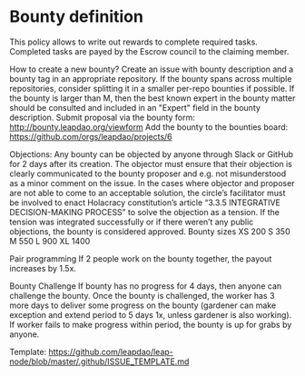 # Bounty definition

This policy allows to write out rewards to complete required tasks. Completed tasks are payed by the Escrow council to the claiming member.

How to create a new bounty?
Create an issue with bounty description and a bounty tag in an appropriate repository.
If the bounty spans across multiple repositories, consider splitting it in a smaller per-repo bounties if possible.
If the bounty is larger than M, then the best known expert in the bounty matter should be consulted and included in an "Expert" field in the bounty description.
Submit proposal via the bounty form: http://bounty.leapdao.org/viewform
Add the bounty to the bounties board: https://github.com/orgs/leapdao/projects/6

Objections:
Any bounty can be objected by anyone through Slack or GitHub for 2 days after its creation.
The objector must ensure that their objection is clearly communicated to the bounty proposer and e.g. not misunderstood as a minor comment on the issue.
In the cases where objector and proposer are not able to come to an acceptable solution, the circle’s facilitator must be involved to enact Holacracy constitution’s article “3.3.5 INTEGRATIVE DECISION-MAKING PROCESS” to solve the objection as a tension.
If the tension was integrated successfully or if there weren’t any public objections, the bounty is considered approved.
Bounty sizes
XS	200
S	350
M	550
L	900
XL	1400

Pair programming
If 2 people work on the bounty together, the payout increases by 1.5x.

Bounty Challenge
If bounty has no progress for 4 days, then anyone can challenge the bounty. Once the bounty is challenged, the worker has 3 more days to deliver some progress on the bounty (gardener can make exception and extend period to 5 days 1x, unless gardener is also working). If worker fails to make progress within period, the bounty is up for grabs by anyone.

Template: https://github.com/leapdao/leap-node/blob/master/.github/ISSUE_TEMPLATE.md
